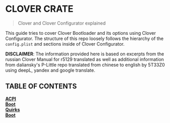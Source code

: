# CLOVER CRATE
> Clover and Clover Configurator explained

This guide tries to cover Clover Bootloader and its options using Clover Configurator. The structure of this repo loosely follows the hierarchy of the `config.plist` and sections inside of Clover Configurator.

**DISCLAIMER**: The information provided here is based on excerpts from the russian Clover Manual for r5129 translated as well as additional information from daliansky's P-Little repo translated from chinese to english by 5T33Z0 using deepL, yandex and google translate.

## TABLE OF CONTENTS

[**ACPI**](https://github.com/5T33Z0/Clover-Crate/tree/main/ACPI)</br>
[**Boot**](https://github.com/5T33Z0/Clover-Crate/tree/main/Boot)</br>
[**Quirks**](https://github.com/5T33Z0/Clover-Crate/tree/main/Quirks)</br>
[**Boot**](https://github.com/5T33Z0/Clover-Crate/tree/main/Boot)</br>
